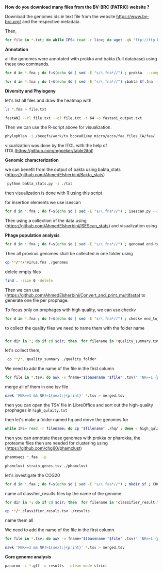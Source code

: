**How do you download many files from the BV-BRC (PATRIC) website ?**

Download the genomes ids in text file from the website  https://www.bv-brc.org/ and the respective metadata.

Then,
```Bash
for file in *.txt; do while IFS= read -r line; do wget -qN "ftp://ftp.bvbrc.org/genomes/$line/$line.fna"; f=$(echo "$file" | sed -E "s/\.csv_list.txt*//"); mkdir -p "$f"; mv "$line.fna" "$f"; cp "$file" "$f"; done < "$file"; done
```

**Annotation**

all the genomes were annotated with prokka and bakta (full database) using these two commands.


```Bash
for d in *.fna ; do f=$(echo $d | sed -E "s/\.fna*//") ; prokka  --compliant --outdir $f  --prefix $f  $d --cpus 16 ; done
```
```Bash
for d in *.fna ; do f=$(echo $d | sed -E "s/\.fna*//") ;bakta $f.fna --verbose  --db /home/ahmed/bakta/db  --output $f --prefix $f ; done
```


**Diversity and Phylogeny**

let's list all files and draw the heatmap with 


```Bash
ls *.fna > file.txt
```

```Bash
fastANI --rl file.txt --ql file.txt -t 64 -o fastani_output.txt
```
Then we can use the R-script above for visualization.

```Bash
phylophlan -i /beegfs/work/tu_bcoea01/my_micro/acco/faa_files_CA/faa/  -d phylophlan --nproc 28 --diversity medium  -f supermatrix_aa.cfg --databases_folder ./newfolder  --verbose  -o output 

```
visualization was done by the ITOL with the help of ITOL(https://github.com/mgoeker/table2itol)

**Genomic characterization**

we can benefit from the output of bakta using bakta_stats (https://github.com/AhmedElsherbini/Bakta_stats) 

```Bash
 python bakta_stats.py -i ./txt 
```
then visualization is done with R using this script

for insertion elements we use isescan

```Bash
for d in *.fna ; do f=$(echo $d | sed -E "s/\.fna*//") ; isescan.py --seqfile $d --output $f --nthread 28; done
```
Then using a collection of the data using (https://github.com/AhmedElsherbini/ISEScan_stats) and visualization using 

**Phage population analysis**

```Bash
for d in *.fna ; do f=$(echo $d | sed -E "s/\.fna*//") ; genomad end-to-end --splits 8 --cleanup $d  $f ./genomad_db/  ; done
```
Then all provirus genomes shall be collected in one folder using 

```Bash
cp **/**/*virus.fna ./genomes
```

delete empty files

```Bash
find . -size 0 -delete
```
Then we can use (https://github.com/AhmedElsherbini/Convert_and_print_multifasta) to generate one file per prophage.

To focus only on prophages with high quality, we can use checkv

```Bash
for d in *.fna ; do f=$(echo $d | sed -E "s/\.fna*//") ; checkv end_to_end ${f}.fna  ${f}output -t 16 -d /home/ahmed/checkv/ ; done
```
to collect the quality files we need to name them with the folder name
```Bash

for dir in *; do if cd $dir; then  for filename in *quality_summary.tsv ; do mv $filename ${dir}_quality_summary.tsv ; done; cd ..; fi; done
```
let's collect them,

```Bash
 cp **/*._quality_summary ./quality_folder
```
We need to add the name of the file in the first  column

```Bash
for file in *.tsv; do awk -v fname="$(basename "$file" .tsv)" 'NR==1 {print $0; next} {print fname "\t" $0}' "$file" > "${file%.tsv}_modified.tsv" ; done
```

merge all of them in one tsv file

```Bash
nawk 'FNR==1 && NR!=1{next;}{print}' *.tsv > merged.tsv
```

then you can open the TSV file in LibreOffice and sort out the high-quality prophages in  <code>high_qulaity.txt</code>

then let's make a folder named hq and move the genomes for
```Bash
while IFS= read -r filename; do cp "$filename" ./hq/ ; done < high_qulaity.txt
```
then you can annotate these genomes with prokka or pharokka, the proteome files then are needed for clustering using (https://github.com/chg60/phamclust)

```Bash
phammseqs *.faa  -p
```
```Bash
phamclust strain_genes.tsv ./phamclust
```
let's investigate the COG20 

```Bash
for d in *.faa ; do f=$(echo $d | sed -E "s/\.faa*//") ; mkdir $f ; COGclassifier -i $f.faa -o ./$f ; done
```

name all classfier_results files  by the name of the genome

```Bash
for dir in *; do if cd $dir; then  for filename in *classifier_result.tsv ; do mv $filename ${dir}_classifier_result.tsv ; done; cd ..; fi; done
```

```Bash
cp **/*_classifier_result.tsv ./results
```

name them all 

We need to add the name of the file in the first  column

```Bash
for file in *.tsv; do awk -v fname="$(basename "$file" .tsv)" 'NR==1 {print $0; next} {print fname "\t" $0}' "$file" > "${file%.tsv}_modified.tsv" ; done
```

```Bash
nawk 'FNR==1 && NR!=1{next;}{print}' *.tsv > merged.tsv
```



**Core genome analysis**

```Bash
panaroo -i *.gff -o results --clean-mode strict
```
